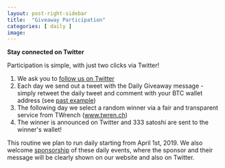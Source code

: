 ```yaml
---
layout: post-right-sidebar
title:  "Giveaway Participation"
categories: [ daily ]
image:
---
```

**Stay connected on Twitter**

Participation is simple, with just two clicks via Twitter!

1. We ask you to <a href="https://twitter.com/intent/user?screen_name=CryptoPayoff" target="_blank">follow us on Twitter</a>
2. Each day we send out a tweet with the Daily Giveaway message - simply retweet the daily tweet and comment with your BTC wallet address (see <a href="https://twitter.com/CryptoPayoff/status/1102138177291251713" target="_blank">past example</a>)
3. The following day we select a random winner via a fair and transparent service from TWrench (www.twren.ch)
4. The winner is announced on Twitter and 333 satoshi are sent to the winner's wallet!

This routine we plan to run daily starting from April 1st, 2019. We also welcome <a href="http://www.all-faucets.com/daily/2019/03/29/giveaway-sponsorship.html">sponsorship</a> of these daily events, where the sponsor and their message will be clearly shown on our website and also on Twitter.
